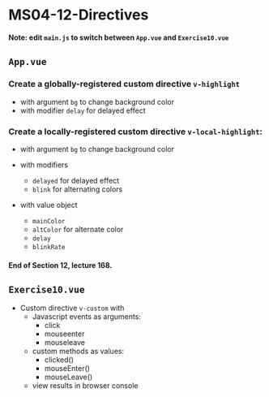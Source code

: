 # MS04-12-Directives
**Note: edit `main.js` to switch between `App.vue` and `Exercise10.vue`**
## `App.vue`
### Create a globally-registered custom directive `v-highlight`
* with argument `bg` to change background color
* with modifier `delay` for delayed effect

### Create a locally-registered custom directive `v-local-highlight`:

* with argument `bg` to change background color

* with modifiers
	* `delayed` for delayed effect
	* `blink` for alternating colors

* with value object
	* `mainColor`
	* `altColor` for alternate color
	* `delay`
	* `blinkRate`

#### End of Section 12, lecture 168.

## `Exercise10.vue`
* Custom directive `v-custom` with
	* Javascript events as arguments:
		* click
		* mouseenter
		* mouseleave
	* custom methods as values:
		* clicked()
		* mouseEnter()
		* mouseLeave()
	* view results in browser console